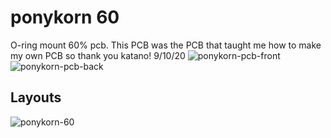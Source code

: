 # ponykorn 60
 O-ring mount 60% pcb. This PCB was the PCB that taught me how to make my own PCB so thank you katano! 9/10/20
![ponykorn-pcb-front](https://user-images.githubusercontent.com/70003591/95683874-d6795d80-0bbb-11eb-940d-a11087f45319.png)
![ponykorn-pcb-back](https://user-images.githubusercontent.com/70003591/95683872-d5e0c700-0bbb-11eb-93bc-0006b7c73a32.png)
## Layouts
![ponykorn-60](https://user-images.githubusercontent.com/70003591/95683861-c497ba80-0bbb-11eb-929a-4082eb23bcbf.png)
